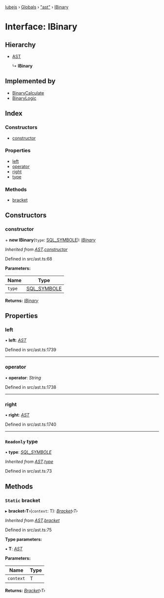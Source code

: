 [lubejs](../README.md) › [Globals](../globals.md) › ["ast"](../modules/_ast_.md) › [IBinary](_ast_.ibinary.md)

# Interface: IBinary

## Hierarchy

* [AST](../classes/_ast_.ast.md)

  ↳ **IBinary**

## Implemented by

* [BinaryCalculate](../classes/_ast_.binarycalculate.md)
* [BinaryLogic](../classes/_ast_.binarylogic.md)

## Index

### Constructors

* [constructor](_ast_.ibinary.md#constructor)

### Properties

* [left](_ast_.ibinary.md#left)
* [operator](_ast_.ibinary.md#operator)
* [right](_ast_.ibinary.md#right)
* [type](_ast_.ibinary.md#readonly-type)

### Methods

* [bracket](_ast_.ibinary.md#static-bracket)

## Constructors

###  constructor

\+ **new IBinary**(`type`: [SQL_SYMBOLE](../enums/_constants_.sql_symbole.md)): *[IBinary](_ast_.ibinary.md)*

*Inherited from [AST](../classes/_ast_.ast.md).[constructor](../classes/_ast_.ast.md#constructor)*

Defined in src/ast.ts:68

**Parameters:**

Name | Type |
------ | ------ |
`type` | [SQL_SYMBOLE](../enums/_constants_.sql_symbole.md) |

**Returns:** *[IBinary](_ast_.ibinary.md)*

## Properties

###  left

• **left**: *[AST](../classes/_ast_.ast.md)*

Defined in src/ast.ts:1739

___

###  operator

• **operator**: *String*

Defined in src/ast.ts:1738

___

###  right

• **right**: *[AST](../classes/_ast_.ast.md)*

Defined in src/ast.ts:1740

___

### `Readonly` type

• **type**: *[SQL_SYMBOLE](../enums/_constants_.sql_symbole.md)*

*Inherited from [AST](../classes/_ast_.ast.md).[type](../classes/_ast_.ast.md#readonly-type)*

Defined in src/ast.ts:73

## Methods

### `Static` bracket

▸ **bracket**‹**T**›(`context`: T): *[Bracket](../classes/_ast_.bracket.md)‹T›*

*Inherited from [AST](../classes/_ast_.ast.md).[bracket](../classes/_ast_.ast.md#static-bracket)*

Defined in src/ast.ts:75

**Type parameters:**

▪ **T**: *[AST](../classes/_ast_.ast.md)*

**Parameters:**

Name | Type |
------ | ------ |
`context` | T |

**Returns:** *[Bracket](../classes/_ast_.bracket.md)‹T›*
